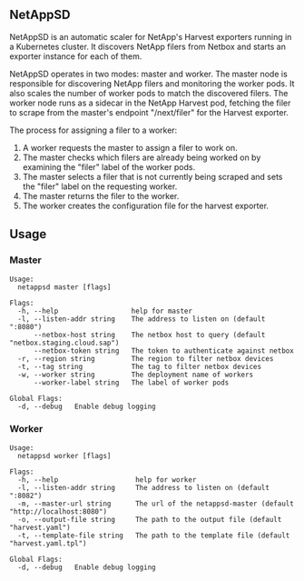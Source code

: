 ## NetAppSD

NetAppSD is an automatic scaler for NetApp's Harvest exporters running in a
Kubernetes cluster. It discovers NetApp filers from Netbox and starts an
exporter instance for each of them.

NetAppSD operates in two modes: master and worker. The master node is
responsible for discovering NetApp filers and monitoring the worker pods. It
also scales the number of worker pods to match the discovered filers. The
worker node runs as a sidecar in the NetApp Harvest pod, fetching the filer to
scrape from the master's endpoint "/next/filer" for the Harvest exporter.

The process for assigning a filer to a worker:

1. A worker requests the master to assign a filer to work on.
2. The master checks which filers are already being worked on by examining the "filer" label of the worker pods.
3. The master selects a filer that is not currently being scraped and sets the "filer" label on the requesting worker.
4. The master returns the filer to the worker.
5. The worker creates the configuration file for the harvest exporter.

## Usage

### Master
```
Usage:
  netappsd master [flags]

Flags:
  -h, --help                  help for master
  -l, --listen-addr string    The address to listen on (default ":8080")
      --netbox-host string    The netbox host to query (default "netbox.staging.cloud.sap")
      --netbox-token string   The token to authenticate against netbox
  -r, --region string         The region to filter netbox devices
  -t, --tag string            The tag to filter netbox devices
  -w, --worker string         The deployment name of workers
      --worker-label string   The label of worker pods

Global Flags:
  -d, --debug   Enable debug logging
```

### Worker
```
Usage:
  netappsd worker [flags]

Flags:
  -h, --help                   help for worker
  -l, --listen-addr string     The address to listen on (default ":8082")
  -m, --master-url string      The url of the netappsd-master (default "http://localhost:8080")
  -o, --output-file string     The path to the output file (default "harvest.yaml")
  -t, --template-file string   The path to the template file (default "harvest.yaml.tpl")

Global Flags:
  -d, --debug   Enable debug logging
```

